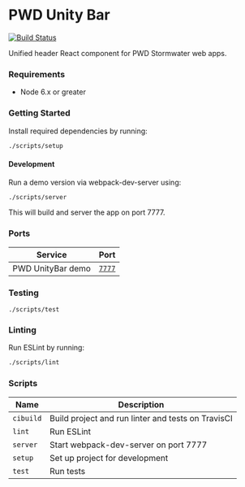 # PWD Unity Bar

[![Build Status](https://travis-ci.org/azavea/pwd-unitybar.svg?branch=develop)](https://travis-ci.org/azavea/pwd-unitybar)

Unified header React component for PWD Stormwater web apps.

### Requirements

 * Node 6.x or greater

### Getting Started

Install required dependencies by running:

```sh
./scripts/setup
```

#### Development

Run a demo version via webpack-dev-server using:

```sh
./scripts/server
```

This will build and server the app on port 7777.

### Ports

| Service           | Port                            |
| ----------------- | ------------------------------- |
| PWD UnityBar demo | [`7777`](http://localhost:7777) |

### Testing

`./scripts/test`

### Linting

Run ESLint by running:

```sh
./scripts/lint
```

### Scripts

| Name | Description |
| --- | --- |
| `cibuild` | Build project and run linter and tests on TravisCI |
| `lint` | Run ESLint |
| `server` | Start webpack-dev-server on port 7777 |
| `setup` | Set up project for development |
| `test` | Run tests |
